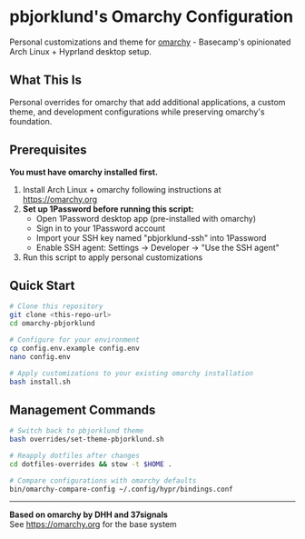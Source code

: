 # pbjorklund's Omarchy Configuration

Personal customizations and theme for [omarchy](https://omarchy.org) - Basecamp's opinionated Arch Linux + Hyprland desktop setup.

## What This Is

Personal overrides for omarchy that add additional applications, a custom theme, and development configurations while preserving omarchy's foundation.

## Prerequisites

**You must have omarchy installed first.**

1. Install Arch Linux + omarchy following instructions at https://omarchy.org
2. **Set up 1Password before running this script:**
   - Open 1Password desktop app (pre-installed with omarchy)
   - Sign in to your 1Password account
   - Import your SSH key named "pbjorklund-ssh" into 1Password
   - Enable SSH agent: Settings → Developer → "Use the SSH agent"
3. Run this script to apply personal customizations

## Quick Start

```bash
# Clone this repository
git clone <this-repo-url>
cd omarchy-pbjorklund

# Configure for your environment
cp config.env.example config.env
nano config.env

# Apply customizations to your existing omarchy installation  
bash install.sh
```

## Management Commands

```bash
# Switch back to pbjorklund theme
bash overrides/set-theme-pbjorklund.sh

# Reapply dotfiles after changes
cd dotfiles-overrides && stow -t $HOME .

# Compare configurations with omarchy defaults
bin/omarchy-compare-config ~/.config/hypr/bindings.conf
```

---

**Based on omarchy by DHH and 37signals**  
See https://omarchy.org for the base system
